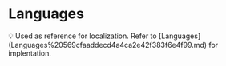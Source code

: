 # Languages

<aside>
💡 Used as reference for localization. Refer to [Languages](Languages%20569cfaaddecd4a4ca2e42f383f6e4f99.md) for implentation.

</aside>
